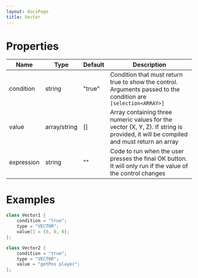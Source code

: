 ```yaml
---
layout: docsPage
title: Vector
---
```


# Properties

<table>
    <thead>
        <tr>
            <th>Name</th>
            <th>Type</th>
            <th>Default</th>
            <th>Description</th>
        </tr>
    </thead>
    <tbody>
        <tr>
            <td>condition</td>
            <td>string</td>
            <td>"true"</td>
            <td>Condition that must return true to show the control. Arguments passed to the condition are <code>[selection&lt;ARRAY&gt;]</code></td>
        </tr>
        <tr>
            <td>value</td>
            <td>array/string</td>
            <td>[]</td>
            <td>Array containing three numeric values for the vector (X, Y, Z). If string is provided, it will be compiled and must return an array</td>
        </tr>
        <tr>
            <td>expression</td>
            <td>string</td>
            <td>""</td>
            <td>Code to run when the user presses the final OK button. It will only run if the value of the control changes</td>
        </tr>
    </tbody>
</table>

# Examples
```c++
class Vector1 {
    condition = "true";
    type = "VECTOR";
    value[] = {0, 0, 0};
};

class Vector2 {
    condition = "true";
    type = "VECTOR";
    value = "getPos player";
};
```
